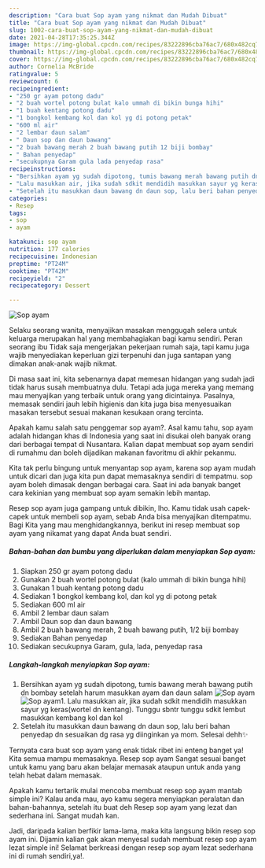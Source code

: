 ```yaml
---
description: "Cara buat Sop ayam yang nikmat dan Mudah Dibuat"
title: "Cara buat Sop ayam yang nikmat dan Mudah Dibuat"
slug: 1002-cara-buat-sop-ayam-yang-nikmat-dan-mudah-dibuat
date: 2021-04-28T17:35:25.344Z
image: https://img-global.cpcdn.com/recipes/83222896cba76ac7/680x482cq70/sop-ayam-foto-resep-utama.jpg
thumbnail: https://img-global.cpcdn.com/recipes/83222896cba76ac7/680x482cq70/sop-ayam-foto-resep-utama.jpg
cover: https://img-global.cpcdn.com/recipes/83222896cba76ac7/680x482cq70/sop-ayam-foto-resep-utama.jpg
author: Cornelia McBride
ratingvalue: 5
reviewcount: 6
recipeingredient:
- "250 gr ayam potong dadu"
- "2 buah wortel potong bulat kalo ummah di bikin bunga hihi"
- "1 buah kentang potong dadu"
- "1 bongkol kembang kol dan kol yg di potong petak"
- "600 ml air"
- "2 lembar daun salam"
- " Daun sop dan daun bawang"
- "2 buah bawang merah 2 buah bawang putih 12 biji bombay"
- " Bahan penyedap"
- "secukupnya Garam gula lada penyedap rasa"
recipeinstructions:
- "Bersihkan ayam yg sudah dipotong, tumis bawang merah bawang putih dn bombay setelah harum masukkan ayam dan daun salam"
- "Lalu masukkan air, jika sudah sdkit mendidih masukkan sayur yg keras(wortel dn kentang). Tunggu sbntr tunggu sdkit lembut masukkan kembang kol dan kol"
- "Setelah itu masukkan daun bawang dn daun sop, lalu beri bahan penyedap dn sesuaikan dg rasa yg diinginkan ya mom. Selesai dehh✨"
categories:
- Resep
tags:
- sop
- ayam

katakunci: sop ayam 
nutrition: 177 calories
recipecuisine: Indonesian
preptime: "PT24M"
cooktime: "PT42M"
recipeyield: "2"
recipecategory: Dessert

---
```



![Sop ayam](https://img-global.cpcdn.com/recipes/83222896cba76ac7/680x482cq70/sop-ayam-foto-resep-utama.jpg)

Selaku seorang wanita, menyajikan masakan menggugah selera untuk keluarga merupakan hal yang membahagiakan bagi kamu sendiri. Peran seorang ibu Tidak saja mengerjakan pekerjaan rumah saja, tapi kamu juga wajib menyediakan keperluan gizi terpenuhi dan juga santapan yang dimakan anak-anak wajib nikmat.

Di masa  saat ini, kita sebenarnya dapat memesan hidangan yang sudah jadi tidak harus susah membuatnya dulu. Tetapi ada juga mereka yang memang mau menyajikan yang terbaik untuk orang yang dicintainya. Pasalnya, memasak sendiri jauh lebih higienis dan kita juga bisa menyesuaikan masakan tersebut sesuai makanan kesukaan orang tercinta. 



Apakah kamu salah satu penggemar sop ayam?. Asal kamu tahu, sop ayam adalah hidangan khas di Indonesia yang saat ini disukai oleh banyak orang dari berbagai tempat di Nusantara. Kalian dapat membuat sop ayam sendiri di rumahmu dan boleh dijadikan makanan favoritmu di akhir pekanmu.

Kita tak perlu bingung untuk menyantap sop ayam, karena sop ayam mudah untuk dicari dan juga kita pun dapat memasaknya sendiri di tempatmu. sop ayam boleh dimasak dengan berbagai cara. Saat ini ada banyak banget cara kekinian yang membuat sop ayam semakin lebih mantap.

Resep sop ayam juga gampang untuk dibikin, lho. Kamu tidak usah capek-capek untuk membeli sop ayam, sebab Anda bisa menyajikan ditempatmu. Bagi Kita yang mau menghidangkannya, berikut ini resep membuat sop ayam yang nikamat yang dapat Anda buat sendiri.

<!--inarticleads1-->

##### Bahan-bahan dan bumbu yang diperlukan dalam menyiapkan Sop ayam:

1. Siapkan 250 gr ayam potong dadu
1. Gunakan 2 buah wortel potong bulat (kalo ummah di bikin bunga hihi)
1. Gunakan 1 buah kentang potong dadu
1. Sediakan 1 bongkol kembang kol, dan kol yg di potong petak
1. Sediakan 600 ml air
1. Ambil 2 lembar daun salam
1. Ambil  Daun sop dan daun bawang
1. Ambil 2 buah bawang merah, 2 buah bawang putih, 1/2 biji bombay
1. Sediakan  Bahan penyedap
1. Sediakan secukupnya Garam, gula, lada, penyedap rasa




<!--inarticleads2-->

##### Langkah-langkah menyiapkan Sop ayam:

1. Bersihkan ayam yg sudah dipotong, tumis bawang merah bawang putih dn bombay setelah harum masukkan ayam dan daun salam
<img src="https://img-global.cpcdn.com/steps/98789deb208cf2e6/160x128cq70/sop-ayam-langkah-memasak-1-foto.jpg" alt="Sop ayam"><img src="https://img-global.cpcdn.com/steps/6cfc235359d3053a/160x128cq70/sop-ayam-langkah-memasak-1-foto.jpg" alt="Sop ayam">1. Lalu masukkan air, jika sudah sdkit mendidih masukkan sayur yg keras(wortel dn kentang). Tunggu sbntr tunggu sdkit lembut masukkan kembang kol dan kol
1. Setelah itu masukkan daun bawang dn daun sop, lalu beri bahan penyedap dn sesuaikan dg rasa yg diinginkan ya mom. Selesai dehh✨




Ternyata cara buat sop ayam yang enak tidak ribet ini enteng banget ya! Kita semua mampu memasaknya. Resep sop ayam Sangat sesuai banget untuk kamu yang baru akan belajar memasak ataupun untuk anda yang telah hebat dalam memasak.

Apakah kamu tertarik mulai mencoba membuat resep sop ayam mantab simple ini? Kalau anda mau, ayo kamu segera menyiapkan peralatan dan bahan-bahannya, setelah itu buat deh Resep sop ayam yang lezat dan sederhana ini. Sangat mudah kan. 

Jadi, daripada kalian berfikir lama-lama, maka kita langsung bikin resep sop ayam ini. Dijamin kalian gak akan menyesal sudah membuat resep sop ayam lezat simple ini! Selamat berkreasi dengan resep sop ayam lezat sederhana ini di rumah sendiri,ya!.

